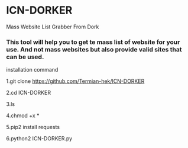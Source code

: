 # ICN-DORKER
Mass Website List Grabber From Dork
### This tool will help you to get te mass list of website for your use. And not mass websites but also provide valid sites that can be used.

installation command

1.git clone https://github.com/Termian-hek/ICN-DORKER

2.cd ICN-DORKER

3.ls

4.chmod +x *

5.pip2 install requests

6.python2 ICN-DORKER.py
